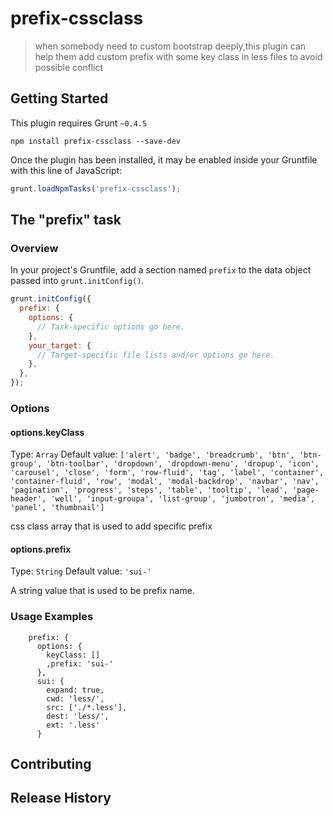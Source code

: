 # prefix-cssclass

> when somebody need to custom bootstrap deeply,this plugin can help them add custom prefix with some key class in less files to avoid possible conflict

## Getting Started
This plugin requires Grunt `~0.4.5`

```shell
npm install prefix-cssclass --save-dev
```

Once the plugin has been installed, it may be enabled inside your Gruntfile with this line of JavaScript:

```js
grunt.loadNpmTasks('prefix-cssclass');
```

## The "prefix" task

### Overview
In your project's Gruntfile, add a section named `prefix` to the data object passed into `grunt.initConfig()`.

```js
grunt.initConfig({
  prefix: {
    options: {
      // Task-specific options go here.
    },
    your_target: {
      // Target-specific file lists and/or options go here.
    },
  },
});
```

### Options

#### options.keyClass
Type: `Array`
Default value: `['alert', 'badge', 'breadcrumb', 'btn', 'btn-group', 'btn-toolbar', 'dropdown', 'dropdown-menu', 'dropup', 'icon', 'carousel', 'close', 'form', 'row-fluid', 'tag', 'label', 'container', 'container-fluid', 'row', 'modal', 'modal-backdrop', 'navbar', 'nav', 'pagination', 'progress', 'steps', 'table', 'tooltip', 'lead', 'page-header', 'well', 'input-groupa', 'list-group', 'jumbotron', 'media', 'panel', 'thumbnail']`

css class array that is used to add specific prefix

#### options.prefix
Type: `String`
Default value: `'sui-'`

A string value that is used to be prefix name.

### Usage Examples

```
    prefix: {
      options: {
        keyClass: []
        ,prefix: 'sui-'
      },
      sui: {
        expand: true,
        cwd: 'less/',
        src: ['./*.less'],
        dest: 'less/',
        ext: '.less'
      }

```

## Contributing

## Release History
